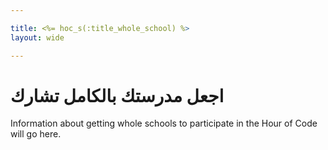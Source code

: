 ```yaml
---

title: <%= hoc_s(:title_whole_school) %>
layout: wide

---
```


# اجعل مدرستك بالكامل تشارك

Information about getting whole schools to participate in the Hour of Code will go here.